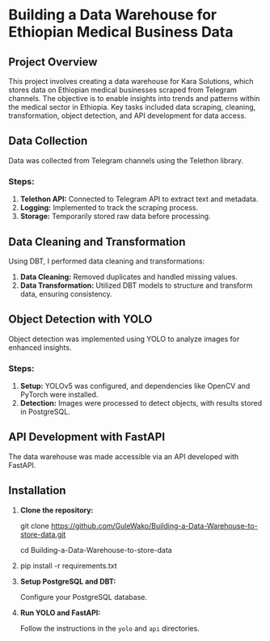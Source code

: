 # **Building a Data Warehouse for Ethiopian Medical Business Data**


## Project Overview

This project involves creating a data warehouse for Kara Solutions, which stores data on Ethiopian medical businesses scraped from Telegram channels. The objective is to enable insights into trends and patterns within the medical sector in Ethiopia. Key tasks included data scraping, cleaning, transformation, object detection, and API development for data access.

## Data Collection

Data was collected from Telegram channels using the Telethon library.

### Steps:

1. **Telethon API:** Connected to Telegram API to extract text and metadata.
2. **Logging:** Implemented to track the scraping process.
3. **Storage:** Temporarily stored raw data before processing.


## Data Cleaning and Transformation

Using DBT, I performed data cleaning and transformations:

1. **Data Cleaning:** Removed duplicates and handled missing values.
2. **Data Transformation:** Utilized DBT models to structure and transform data, ensuring consistency.


## Object Detection with YOLO

Object detection was implemented using YOLO to analyze images for enhanced insights.

### Steps:

1. **Setup:** YOLOv5 was configured, and dependencies like OpenCV and PyTorch were installed.
2. **Detection:** Images were processed to detect objects, with results stored in PostgreSQL.


## API Development with FastAPI

The data warehouse was made accessible via an API developed with FastAPI.


## Installation

1. **Clone the repository:**

   git clone https://github.com/GuleWako/Building-a-Data-Warehouse-to-store-data.git

   cd Building-a-Data-Warehouse-to-store-data
2. pip install -r requirements.txt
3. **Setup PostgreSQL and DBT:**

   Configure your PostgreSQL database.
4. **Run YOLO and FastAPI:**

   Follow the instructions in the `yolo` and `api` directories.

